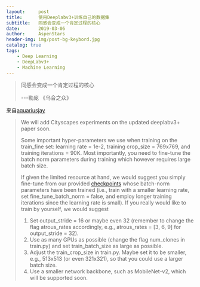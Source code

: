 ```yaml
---
layout:     post
title:      使用Deeplabv3+训练自己的数据集
subtitle:   同感会变成一个肯定过程的核心
date:       2019-03-06
author:     AspenStars
header-img: img/post-bg-keybord.jpg
catalog: true
tags:
    - Deep Learning
    - DeepLabv3+
    - Machine Learning
---
```


> 同感会变成一个肯定过程的核心
>
> ---勒庞 《乌合之众》

来自[aquariusjay](https://github.com/tensorflow/models/issues/3677#issuecomment-375016520)
> We will add Cityscapes experiments on the updated deeplabv3+ paper soon.
> 
> Some important hyper-parameters we use when training on the train_fine set: learning rate = 1e-2, training crop_size = 769x769, and training iterations = 90K. Most importantly, you need to fine-tune the batch norm parameters during training which however requires large batch size.
> 
> If given the limited resource at hand, we would suggest you simply fine-tune from our provided [checkpoints](https://github.com/tensorflow/models/blob/master/research/deeplab/g3doc/model_zoo.md) whose batch-norm parameters have been trained (i.e., train with a smaller learning rate, set fine_tune_batch_norm = false, and employ longer training iterations since the learning rate is small). If you really would like to train by yourself, we would suggest
> 
> 1. Set output_stride = 16 or maybe even 32 (remember to change the flag atrous_rates accordingly, e.g., atrous_rates = [3, 6, 9] for output_stride = 32).
> 2. Use as many GPUs as possible (change the flag num_clones in train.py) and set train_batch_size as large as possible.
> 3. Adjust the train_crop_size in train.py. Maybe set it to be smaller, e.g., 513x513 (or even 321x321), so that you could use a larger batch size.
> 4. Use a smaller network backbone, such as MobileNet-v2, which will be supported soon.
